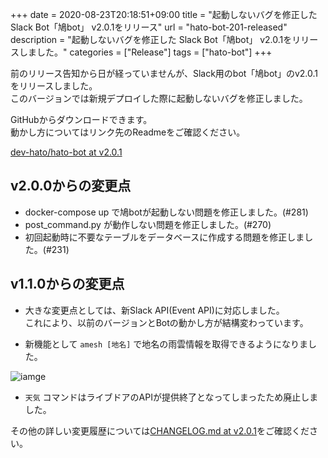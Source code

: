 +++ 
date = 2020-08-23T20:18:51+09:00
title = "起動しないバグを修正した Slack Bot「鳩bot」 v2.0.1をリリース"
url = "hato-bot-201-released"
description = "起動しないバグを修正した Slack Bot「鳩bot」 v2.0.1をリリースしました。"
categories = ["Release"]
tags = ["hato-bot"]
+++

前のリリース告知から日が経っていませんが、Slack用のbot「鳩bot」のv2.0.1をリリースしました。  
このバージョンでは新規デプロイした際に起動しないバグを修正しました。

GitHubからダウンロードできます。  
動かし方についてはリンク先のReadmeをご確認ください。  

[dev-hato/hato-bot at v2.0.1](https://github.com/dev-hato/hato-bot/tree/v2.0.1)

## v2.0.0からの変更点

- docker-compose up で鳩botが起動しない問題を修正しました。(#281)
- post_command.py が動作しない問題を修正しました。(#270)
- 初回起動時に不要なテーブルをデータベースに作成する問題を修正しました。(#231)

## v1.1.0からの変更点

- 大きな変更点としては、新Slack API(Event API)に対応しました。  
これにより、以前のバージョンとBotの動かし方が結構変わっています。

- 新機能として `amesh [地名]` で地名の雨雲情報を取得できるようになりました。

![iamge](/img/post/2020-08-15-hato-amesh.png)

- `天気` コマンドはライブドアのAPIが提供終了となってしまったため廃止しました。

その他の詳しい変更履歴については[CHANGELOG.md at v2.0.1](https://github.com/dev-hato/hato-bot/blob/v2.0.1/CHANGELOG.md)をご確認ください。
